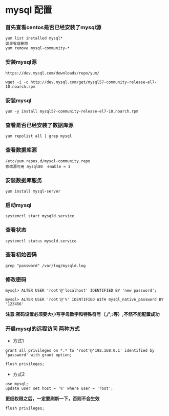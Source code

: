 # mysql 配置
### 首先查看centos是否已经安装了mysql源
```
yum list installed mysql*
如果有就删除
yum remove mysql-community-*

```
### 安装mysql源

``` 数据库官网地址
https://dev.mysql.com/downloads/repo/yum/
```
```
wget -i -c http://dev.mysql.com/get/mysql57-community-release-el7-10.noarch.rpm
```
### 安装mysql
```
yum -y install mysql57-community-release-el7-10.noarch.rpm
```

### 查看是否已经安装了数据库源
```
yum repolist all | grep mysql
```
### 查看数据库源
```
/etc/yum.repos.d/mysql-community.repo
修改源可用 mysql80  enable = 1
```
### 安装数据库服务
```
yum install mysql-server
```

### 启动mysql
```
systemctl start mysqld.service
```
### 查看状态
```
systemctl status mysqld.service
```
### 查看初始密码
```
grep "password" /var/log/mysqld.log
```
### 修改密码
```
mysql> ALTER USER 'root'@'localhost' IDENTIFIED BY 'new password';

mysql> ALTER USER 'root'@'%' IDENTIFIED WITH mysql_native_password BY '123456'
```
 **注意:密码设置必须要大小写字母数字和特殊符号（,/';:等）,不然不能配置成功**
### 开启mysql的远程访问 两种方式
* 方式1
```
grant all privileges on *.* to 'root'@'192.168.0.1' identified by 'password' with grant option;
```
```
flush privileges;
```
* 方式2
```
use mysql;
update user set host = '%' where user = 'root';
```
 **更细权限之后，一定要刷新一下，否则不会生效**
```
flush privileges;
```
